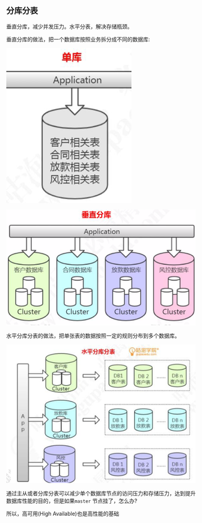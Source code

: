 ## 分库分表

垂直分库，减少并发压力。水平分表，解决存储瓶颈。

垂直分库的做法，把一个数据库按照业务拆分成不同的数据库:

![image-20200315191228126](../../../../assets/image-20200315191228126.png)

![image-20200315191235587](../../../../assets/image-20200315191235587.png)

水平分库分表的做法，把单张表的数据按照一定的规则分布到多个数据库。

![image-20200315191254518](../../../../assets/image-20200315191254518.png)

通过主从或者分库分表可以减少单个数据库节点的访问压力和存储压力，达到提升数据库性能的目的，但是如果`master` 节点挂了，怎么办?

所以，高可用(High Available)也是高性能的基础

